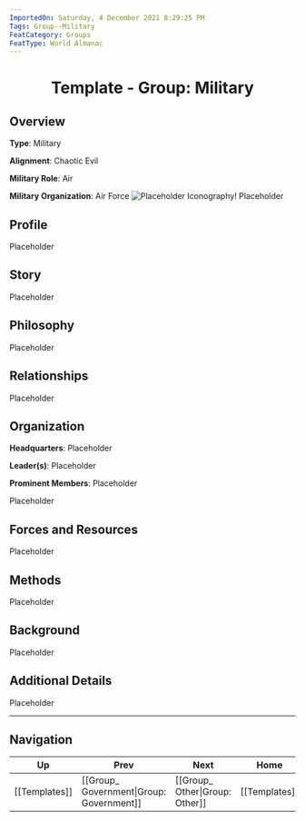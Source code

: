 ```yaml
---
ImportedOn: Saturday, 4 December 2021 8:29:25 PM
Tags: Group--Military
FeatCategory: Groups
FeatType: World Almanac
---
```

# <center>Template - Group: Military</center>

## Overview

**Type**: Military

**Alignment**: Chaotic Evil​​

**Military Role**: Air

**Military Organization**: Air Force
![Placeholder Iconography!](ImagePlaceholder.png)
Placeholder​

## Profile

Placeholder​

## Story

Placeholder​

## Philosophy

Placeholder​

## Relationships

Placeholder​

## Organization

**Headquarters**: Placeholder​

**Leader(s)**: Placeholder​

**Prominent Members**: Placeholder​

Placeholder​

## Forces and Resources

Placeholder​

## Methods

Placeholder​

## Background

Placeholder​

## Additional Details

Placeholder​


---
## Navigation
| Up | Prev | Next | Home |
|----|------|------|------|
| [[Templates]] | [[Group_ Government\|Group: Government]] | [[Group_ Other\|Group: Other]] | [[Templates]] |
